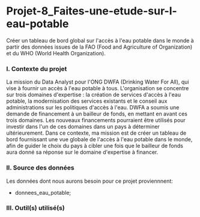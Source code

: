 # Projet-8_Faites-une-etude-sur-l-eau-potable
Créer un tableau de bord global sur l'accès à l'eau potable dans le monde à partir des données issues de la FAO (Food and Agriculture of Organization) et du WHO (World Health Organization).

### I. Contexte du projet
La mission du Data Analyst pour l'ONG DWFA (Drinking Water For All), qui vise à fournir un accès à l'eau potable à tous. L'organisation se concentre sur trois domaines d'expertise : la création de services d'accès à l'eau potable, la modernisation des services existants et le conseil aux administrations sur les politiques d'accès à l'eau. DWFA a soumis une demande de financement à un bailleur de fonds, en mettant en avant ces trois domaines. Les nouveaux financements pourraient être utilisés pour investir dans l'un de ces domaines dans un pays à déterminer ultérieurement. Dans ce contexte, ma mission est de créer un tableau de bord fournissant une vue globale de l'accès à l'eau potable dans le monde, afin de guider le choix du pays à cibler une fois que le bailleur de fonds aura donné sa réponse sur le domaine d'expertise à financer.

### II. Source des données
Les données dont nous aurons besoin pour ce projet proviennnent:
- donnees_eau_potable;
  
### III. Outil(s) utilisé(s)
